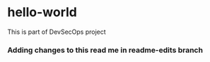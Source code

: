 # hello-world
This is part of DevSecOps project

### Adding changes to this read me in readme-edits branch 
